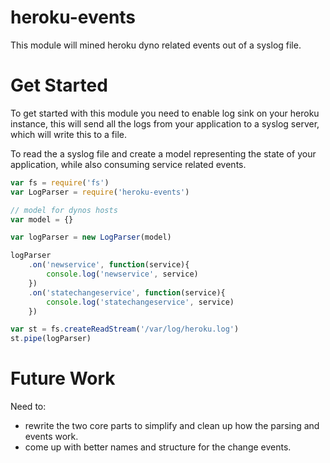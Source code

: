 # heroku-events

This module will mined heroku dyno related events out of a syslog file.

# Get Started

To get started with this module you need to enable log sink on your heroku instance, this will send all the logs from your
application to a syslog server, which will write this to a file.


To read the a syslog file and create a model representing the state of your application, while also consuming service related events.

```javascript
var fs = require('fs')
var LogParser = require('heroku-events')

// model for dynos hosts
var model = {}

var logParser = new LogParser(model)

logParser
    .on('newservice', function(service){
        console.log('newservice', service)
    })
    .on('statechangeservice', function(service){
        console.log('statechangeservice', service)
    })

var st = fs.createReadStream('/var/log/heroku.log')
st.pipe(logParser)

```

# Future Work

Need to:

* rewrite the two core parts to simplify and clean up how the parsing and events work.
* come up with better names and structure for the change events.

